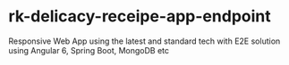 # rk-delicacy-receipe-app-endpoint
Responsive Web App using the latest and standard tech with E2E solution using Angular 6, Spring Boot, MongoDB etc
